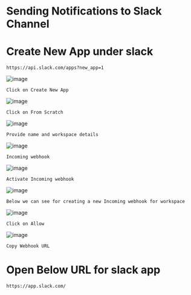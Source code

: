 # Sending Notifications to Slack Channel

# Create New App under slack
````
https://api.slack.com/apps?new_app=1
````

![image](https://user-images.githubusercontent.com/58024415/163663191-80c39e0d-6e3b-4fa2-a795-72c50ef0f811.png)

````Click on Create New App````

![image](https://user-images.githubusercontent.com/58024415/163663187-8c262c85-245f-437b-a93c-bbb8cab3e70c.png)

````Click on From Scratch````

![image](https://user-images.githubusercontent.com/58024415/163663257-0a064f48-df08-4d87-b779-fc08701652c7.png)

````Provide name and workspace details````

![image](https://user-images.githubusercontent.com/58024415/163663273-a0fc6594-4b6f-4c92-a1fd-d4189fcb2444.png)

````Incoming webhook````

![image](https://user-images.githubusercontent.com/58024415/163663281-8d67a115-b1a4-4705-93b4-b7251a946ee7.png)

````Activate Incoming webhook````

![image](https://user-images.githubusercontent.com/58024415/163663297-3288da75-d754-44d3-a784-f643a570c3bc.png)

````Below we can see for creating a new Incoming webhook for workspace````

![image](https://user-images.githubusercontent.com/58024415/163663325-9d6918fe-9836-45bd-ab60-873603dd6525.png)

````Click on Allow````

![image](https://user-images.githubusercontent.com/58024415/163663337-7116c595-b155-4889-b30e-3a4b93d2cb99.png)

````Copy Webhook URL````

# Open Below URL for slack app
````
https://app.slack.com/
````

